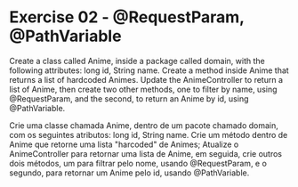 # Exercise 02 - @RequestParam, @PathVariable
Create a class called Anime, inside a package called domain, with the following attributes: long id, String name. Create a method inside Anime that returns a list of hardcoded Animes.
Update the AnimeController to return a list of Anime, then create two other methods,
one to filter by name, using @RequestParam, and the second, to return an Anime by id, using @PathVariable.


Crie uma classe chamada Anime, dentro de um pacote chamado domain, com os seguintes atributos: long id, String name. Crie um método dentro de Anime que retorne uma lista "harcoded" de Animes;
Atualize o AnimeController para retornar uma lista de Anime, em seguida, crie outros dois métodos, um para filtrar pelo nome, usando @RequestParam, e o segundo, para retornar um Anime pelo id, usando @PathVariable.